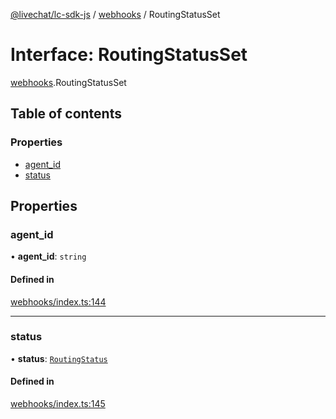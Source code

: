 [@livechat/lc-sdk-js](../README.md) / [webhooks](../modules/webhooks.md) / RoutingStatusSet

# Interface: RoutingStatusSet

[webhooks](../modules/webhooks.md).RoutingStatusSet

## Table of contents

### Properties

- [agent\_id](webhooks.RoutingStatusSet.md#agent_id)
- [status](webhooks.RoutingStatusSet.md#status)

## Properties

### agent\_id

• **agent\_id**: `string`

#### Defined in

[webhooks/index.ts:144](https://github.com/livechat/lc-sdk-js/blob/7431f2f/src/webhooks/index.ts#L144)

___

### status

• **status**: [`RoutingStatus`](../enums/objects.RoutingStatus.md)

#### Defined in

[webhooks/index.ts:145](https://github.com/livechat/lc-sdk-js/blob/7431f2f/src/webhooks/index.ts#L145)
